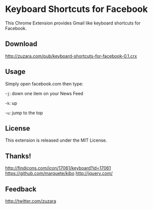 # Keyboard Shortcuts for Facebook #

This Chrome Extension provides Gmail like keyboard shortcuts for Facebook.

## Download ##

http://zuzara.com/pub/keyboard-shortcuts-for-facebook-0.1.crx

## Usage ##

Simply open facebook.com then type:

-`j`: down one item on your News Feed

-`k`: up

-`u`: jump to the top

## License ##

This extension is released under the MIT License.

## Thanks! ##

http://findicons.com/icon/17061/keyboard?id=17061
https://github.com/marquete/kibo
http://jquery.com/

## Feedback ##

http://twitter.com/zuzara
